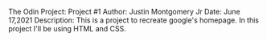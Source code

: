 The Odin Project: Project #1
Author: Justin Montgomery Jr
Date: June 17,2021
Description: This is a project to recreate google's homepage. 
In this project I'll be using HTML and CSS.
